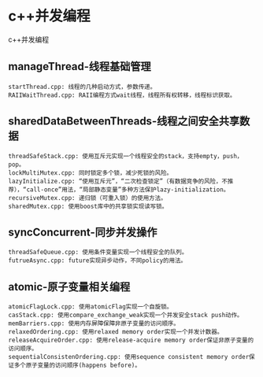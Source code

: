 # c++并发编程
c++并发编程

## manageThread-线程基础管理
```
startThread.cpp: 线程的几种启动方式，参数传递。
RAIIWaitThread.cpp: RAII编程方式wait线程，线程所有权转移，线程标识获取。
```

## sharedDataBetweenThreads-线程之间安全共享数据
```
threadSafeStack.cpp: 使用互斥元实现一个线程安全的stack，支持empty，push，pop。
lockMultiMutex.cpp: 同时锁定多个锁，减少死锁的风险。
lazyInitialize.cpp: “使用互斥元”，“二次检查锁定”（有数据竞争的风险，不推荐），“call-once”用法，“局部静态变量”多种方法保护lazy-initialization。
recursiveMutex.cpp: 递归锁（可重入锁）的使用方法。
sharedMutex.cpp: 使用boost库中的共享锁实现读写锁。
```

## syncConcurrent-同步并发操作
```
threadSafeQueue.cpp: 使用条件变量实现一个线程安全的队列。
futrueAsync.cpp: future实现异步动作，不同policy的用法。
```


## atomic-原子变量相关编程
```
atomicFlagLock.cpp: 使用atomicFlag实现一个自旋锁。
casStack.cpp: 使用compare_exchange_weak实现一个并发安全stack push动作。
memBarriers.cpp: 使用内存屏障保障非原子变量的访问顺序。
relaxedOrdering.cpp: 使用relaxed memory order实现一个并发计数器。
releaseAcquireOrder.cpp: 使用release-acquire memory order保证非原子变量的访问顺序。
sequentialConsistenOrdering.cpp: 使用sequence consistent memory order保证多个原子变量的访问顺序(happens before)。
```
